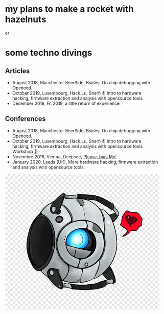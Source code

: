 # my plans to make a rocket with hazelnuts 
or 
# some techno divings 

## Articles
- August 2018, Manchester BeerSide, Bsides, On chip debugging with Openocd.
- October 2019, Luxembourg, Hack.Lu, Snarf-if! Intro to hardware hacking, firmware extraction and analysis with opensource tools.
- December 2019, Fr. 2019, a little return of experience.

## Conferences
- August 2018, Manchester BeerSide, Bsides, On chip debugging with Openocd.
- October 2019, Luxembourg, Hack.Lu, Snarf-if! Intro to hardware hacking, firmware extraction and analysis with opensource tools. Workshop :wrench:
- Novembre 2019, Vienna, Deepsec, [Please, bias Me!](https://blog.deepsec.net/roots-2019-invited-talk-please-bias-me-pauline-bourmeau/)
- January 2020, Leeds (UK), More hardware hacking, firmware extraction and analysis witn opensource tools.


![](./portal-2-wheatley-others-png-clip-art.png)
